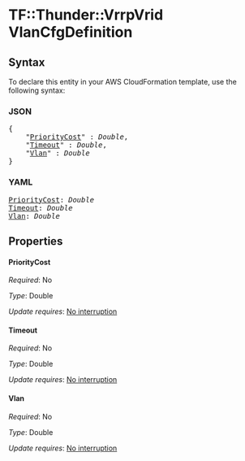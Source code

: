 # TF::Thunder::VrrpVrid VlanCfgDefinition

## Syntax

To declare this entity in your AWS CloudFormation template, use the following syntax:

### JSON

<pre>
{
    "<a href="#prioritycost" title="PriorityCost">PriorityCost</a>" : <i>Double</i>,
    "<a href="#timeout" title="Timeout">Timeout</a>" : <i>Double</i>,
    "<a href="#vlan" title="Vlan">Vlan</a>" : <i>Double</i>
}
</pre>

### YAML

<pre>
<a href="#prioritycost" title="PriorityCost">PriorityCost</a>: <i>Double</i>
<a href="#timeout" title="Timeout">Timeout</a>: <i>Double</i>
<a href="#vlan" title="Vlan">Vlan</a>: <i>Double</i>
</pre>

## Properties

#### PriorityCost

_Required_: No

_Type_: Double

_Update requires_: [No interruption](https://docs.aws.amazon.com/AWSCloudFormation/latest/UserGuide/using-cfn-updating-stacks-update-behaviors.html#update-no-interrupt)

#### Timeout

_Required_: No

_Type_: Double

_Update requires_: [No interruption](https://docs.aws.amazon.com/AWSCloudFormation/latest/UserGuide/using-cfn-updating-stacks-update-behaviors.html#update-no-interrupt)

#### Vlan

_Required_: No

_Type_: Double

_Update requires_: [No interruption](https://docs.aws.amazon.com/AWSCloudFormation/latest/UserGuide/using-cfn-updating-stacks-update-behaviors.html#update-no-interrupt)

